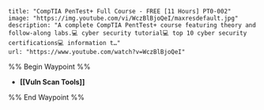 ```embed
title: "CompTIA PenTest+ Full Course - FREE [11 Hours] PT0-002"
image: "https://img.youtube.com/vi/WczBlBjoQeI/maxresdefault.jpg"
description: "A complete CompTIA PentTest+ course featuring theory and follow-along labs.💻 cyber security tutorial💻 top 10 cyber security certifications💻 information t…"
url: "https://www.youtube.com/watch?v=WczBlBjoQeI"
```

%% Begin Waypoint %%
- **[[Vuln Scan Tools]]**

%% End Waypoint %%
